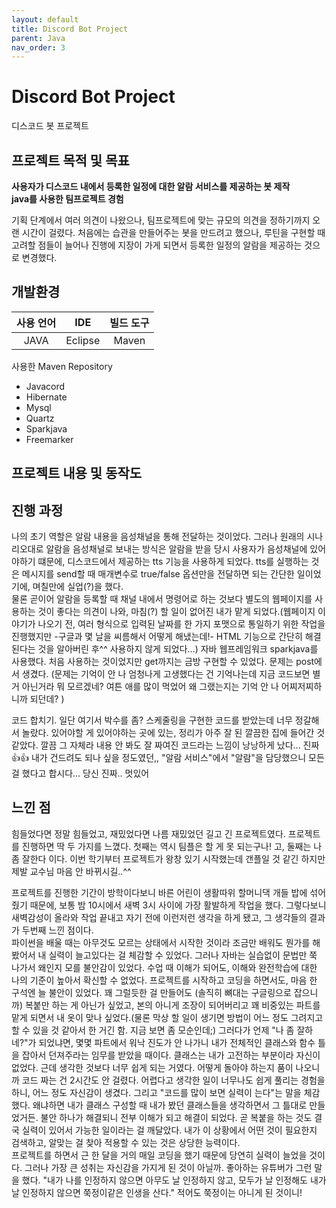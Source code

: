 ```yaml
---
layout: default
title: Discord Bot Project
parent: Java
nav_order: 3
---
```


# Discord Bot Project

디스코드 봇 프로젝트

## 프로젝트 목적 및 목표

**사용자가 디스코드 내에서 등록한 일정에 대한 알람 서비스를 제공하는 봇 제작<br>
java를 사용한 팀프로젝트 경험**

기획 단계에서 여러 의견이 나왔으나, 팀프로젝트에 맞는 규모의 의견을 정하기까지 오랜 시간이 걸렸다. 처음에는 습관을 만들어주는 봇을 만드려고 했으나, 루틴을 구현할 때 고려할 점들이 늘어나 진행에 지장이 가게 되면서 등록한 일정의 알람을 제공하는 것으로 변경했다.

## 개발환경

|사용 언어|IDE|빌드 도구|
|:------:|:---:|:---:|
|JAVA|Eclipse|Maven|

사용한 Maven Repository
- Javacord
- Hibernate
- Mysql
- Quartz
- Sparkjava
- Freemarker

## 프로젝트 내용 및 동작도



## 진행 과정

나의 초기 역할은 알람 내용을 음성채널을 통해 전달하는 것이었다. 그러나 원래의 시나리오대로 알람을 음성채널로 보내는 방식은 알람을 받을 당시 사용자가 음성채널에 있어야하기 떄문에, 디스코드에서 제공하는 tts 기능을 사용하게 되었다. tts를 실행하는 것은 메시지를 send할 때 매개변수로 true/false 옵션만을 전달하면 되는 간단한 일이었기에, 며칠만에 실업(?)을 했다.<br>
물론 곧이어 알람을 등록할 때 채널 내에서 명령어로 하는 것보다 별도의 웹페이지를 사용하는 것이 좋다는 의견이 나와, 마침(?) 할 일이 없어진 내가 맡게 되었다.(웹페이지 이야기가 나오기 전, 여러 형식으로 입력된 날짜를 한 가지 포맷으로 통일하기 위한 작업을 진행했지만 -구글과 몇 날을 씨름해서 어떻게 해냈는데!- HTML 기능으로 간단히 해결된다는 것을 알아버린 후^^ 사용하지 않게 되었다...) 자바 웹프레임워크 sparkjava를 사용했다. 처음 사용하는 것이었지만 get까지는 금방 구현할 수 있었다. 문제는 post에서 생겼다. (문제는 기억이 안 나 엄청나게 고생했다는 건 기억나는데 지금 코드보면 별 거 아닌거라 뭐 모르겠네? 여튼 애를 많이 먹었어 왜 그랬는지는 기억 안 나 어찌저찌하니까 되던데? )



코드 합치기. 일단 여기서 박수를 좀? 스케줄링을 구현한 코드를 받았는데 너무 정갈해서 놀랐다. 있어야할 게 있어야하는 곳에 있는, 정리가 아주 잘 된 깔끔한 집에 들어간 것 같았다. 깔끔 그 자체라 내용 안 봐도 잘 짜여진 코드라는 느낌이 낭낭하게 났다... 진짜 👍👍 내가 건드려도 되나 싶을 정도였던,, "알람 서비스"에서 "알람"을 담당했으니 모든 걸 했다고 합시다... 당신 진짜.. 멋있어<br>


## 느낀 점

힘들었다면 정말 힘들었고, 재밌었다면 나름 재밌었던 길고 긴 프로젝트였다. 프로젝트를 진행하면 딱 두 가지를 느꼈다. 첫째는 역시 팀플은 할 게 못 되는구나! 고, 둘째는 나 좀 잘한다 이다. 이번 학기부터 프로젝트가 왕창 있기 시작했는데 갠플일 것 같긴 하지만 제발 교수님 마음 안 바뀌시길..^^

프로젝트를 진행한 기간이 방학이다보니 바른 어린이 생활따위 할머니댁 개들 밥에 섞어줬기 때문에, 보통 밤 10시에서 새벽 3시 사이에 가장 활발하게 작업을 했다. 그렇다보니 새벽감성이 올라와 작업 끝내고 자기 전에 이런저런 생각을 하게 됐고, 그 생각들의 결과가 두번째 느낀 점이다.<br>
파이썬을 배울 때는 아무것도 모르는 상태에서 시작한 것이라 조금만 배워도 뭔가를 해봤어서 내 실력이 늘고있다는 걸 체감할 수 있었다. 그러나 자바는 실습없이 문법만 쭉 나가서 왜인지 모를 불안감이 있었다. 수업 때 이해가 되어도, 이해와 완전학습에 대한 나의 기준이 높아서 확신할 수 없었다. 프로젝트를 시작하고 코딩을 하면서도, 마음 한 구석엔 늘 불안이 있었다. 꽤 그럴듯한 걸 만들어도 (솔직히 뼈대는 구글링으로 잡으니까) 복붙만 하는 게 아닌가 싶었고, 본의 아니게 조장이 되어버리고 꽤 비중있는 파트를 맡게 되면서 내 옷이 맞나 싶었다.(물론 막상 할 일이 생기면 방법이 어느 정도 그려지고 할 수 있을 것 같아서 한 거긴 함. 지금 보면 좀 모순인데;) 그러다가 언제 "나 좀 잘하네?"가 되었냐면, 몇몇 파트에서 워낙 진도가 안 나가니 내가 전체적인 클래스와 함수 틀을 잡아서 던져주라는 임무를 받았을 때이다. 클래스는 내가 고전하는 부분이라 자신이 없었다. 근데 생각한 것보다 너무 쉽게 되는 거였다. 어떻게 돌아야 하는지 품이 나오니까 코드 짜는 건 2시간도 안 걸렸다. 어렵다고 생각한 일이 너무나도 쉽게 풀리는 경험을 하니, 어느 정도 자신감이 생겼다. 그리고 "코드를 많이 보면 실력이 는다"는 말을 체감했다. 왜냐하면 내가 클래스 구성할 때 내가 봤던 클래스들을 생각하면서 그 틀대로 만들었거든. 불안 하나가 해결되니 전부 이해가 되고 해결이 되었다. 곧 복붙을 하는 것도 결국 실력이 있어서 가능한 일이라는 걸 깨달았다. 내가 이 상황에서 어떤 것이 필요한지 검색하고, 알맞는 걸 찾아 적용할 수 있는 것은 상당한 능력이다.<br>
프로젝트를 하면서 근 한 달을 거의 매일 코딩을 했기 때문에 당연히 실력이 늘었을 것이다. 그러나 가장 큰 성취는 자신감을 가지게 된 것이 아닐까. 좋아하는 유튜버가 그런 말을 했다. "내가 나를 인정하지 않으면 아무도 날 인정하지 않고, 모두가 날 인정해도 내가 날 인정하지 않으면 쭉정이같은 인생을 산다." 적어도 쭉정이는 아니게 된 것이니!
